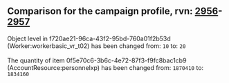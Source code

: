 ## Comparison for the campaign profile, rvn: [2956](https://github.com/PRO100KatYT/FortniteProfileRevisions/tree/main/profiles/campaign/2956%20campaign.json)-[2957](https://github.com/PRO100KatYT/FortniteProfileRevisions/tree/main/profiles/campaign/2957%20campaign.json)

Object level in f720ae21-96ca-43f2-95bd-760a01f2b53d (Worker:workerbasic_vr_t02) has been changed from: `10` to: `20`
<br><br>
The quantity of item 0f5e70c6-3b6c-4e72-87f3-f9fc8bac1cb9 (AccountResource:personnelxp) has been changed from: `1870410` to: `1834160`
<br><br>
